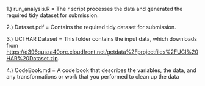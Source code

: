 1.) run_analysis.R = The r script processes the data and generated the required tidy dataset for submission.

2.) Dataset.pdf = Contains the required tidy dataset for submission.

3.) UCI HAR Dataset = This folder contains the input data, which downloads from https://d396qusza40orc.cloudfront.net/getdata%2Fprojectfiles%2FUCI%20HAR%20Dataset.zip.

4.) CodeBook.md = A code book that describes the variables, the data, and any transformations or work that you performed to clean up the data

